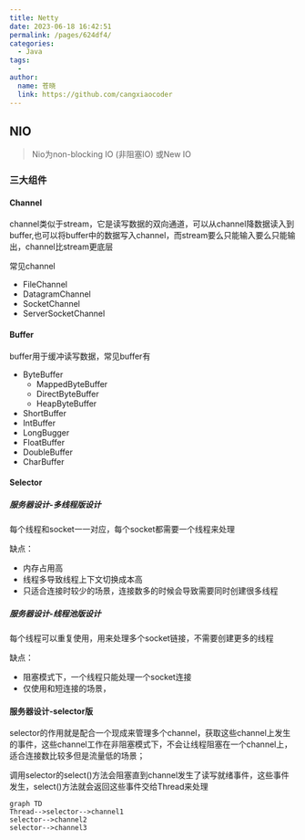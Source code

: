 ```yaml
---
title: Netty
date: 2023-06-18 16:42:51
permalink: /pages/624df4/
categories:
  - Java
tags:
  - 
author: 
  name: 苍晓
  link: https://github.com/cangxiaocoder
---
```

## NIO

>   Nio为non-blocking IO (非阻塞IO) 或New IO

### 三大组件

#### Channel

channel类似于stream，它是读写数据的双向通道，可以从channel降数据读入到buffer,也可以将buffer中的数据写入channel，而stream要么只能输入要么只能输出，channel比stream更底层

常见channel

-   FileChannel
-   DatagramChannel
-   SocketChannel
-   ServerSocketChannel

#### Buffer

buffer用于缓冲读写数据，常见buffer有

-   ByteBuffer
    -   MappedByteBuffer
    -   DirectByteBuffer
    -   HeapByteBuffer
-   ShortBuffer
-   IntBuffer
-   LongBugger
-   FloatBuffer
-   DoubleBuffer
-   CharBuffer

#### Selector

##### 服务器设计-多线程版设计

每个线程和socket一一对应，每个socket都需要一个线程来处理

缺点：

-   内存占用高
-   线程多导致线程上下文切换成本高
-   只适合连接时较少的场景，连接数多的时候会导致需要同时创建很多线程

##### 服务器设计-线程池版设计

每个线程可以重复使用，用来处理多个socket链接，不需要创建更多的线程

缺点：

-   阻塞模式下，一个线程只能处理一个socket连接
-   仅使用和短连接的场景，

#### 服务器设计-selector版

selector的作用就是配合一个现成来管理多个channel，获取这些channel上发生的事件，这些channel工作在非阻塞模式下，不会让线程阻塞在一个channel上，适合连接数比较多但是流量低的场景；

调用selector的select()方法会阻塞直到channel发生了读写就绪事件，这些事件发生，select()方法就会返回这些事件交给Thread来处理

```mermaid
graph TD
Thread-->selector-->channel1
selector-->channel2
selector-->channel3
```


















